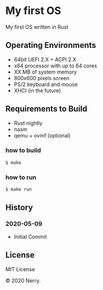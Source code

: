 # My first OS

My first OS written in Rust

## Operating Environments

* 64bit UEFI 2.X + ACPI 2.X
* x64 processor with up to 64 cores
* XX MB of system memory
* 800x600 pixels screen
* PS/2 keyboard and mouse
* XHCI (in the future)

## Requirements to Build

* Rust nightly
* nasm
* qemu + ovmf (optional)

### how to build

```
$ make
```

### how to run

```
$ make run
```

## History

### 2020-05-09

* Initial Commit

## License

MIT License

&copy; 2020 Nerry.
